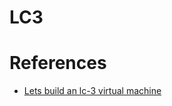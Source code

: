 # LC3

# References
* [Lets build an lc-3 virtual machine](https://www.rodrigoaraujo.me/posts/lets-build-an-lc-3-virtual-machine/)
